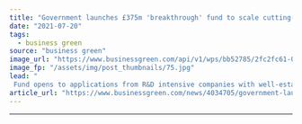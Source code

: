 ```yaml
---
title: "Government launches £375m 'breakthrough' fund to scale cutting-edge technologies"
date: "2021-07-20"
tags: 
  - business green
source: "business green"
image_url: "https://www.businessgreen.com/api/v1/wps/bb52785/2fc2fc61-017e-4652-9f5d-94266d049cab/13/technology-185x114.jpg"
image_fp: "/assets/img/post_thumbnails/75.jpg"
lead: "
 Fund opens to applications from R&D intensive companies with well-established UK operations, including those looking to scale up net zero technologies, Ministers confirm ..."
article_url: "https://www.businessgreen.com/news/4034705/government-launches-gbp375m-breakthrough-fund-scale-cutting-edge-technologies"
---
```


---
